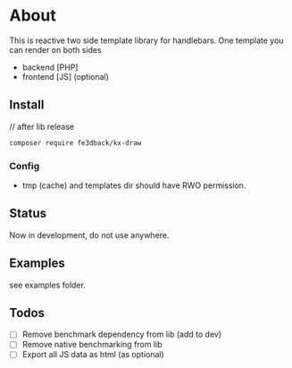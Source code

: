 # About

This is reactive two side template library for handlebars.
One template you can render on both sides
- backend [PHP]
- frontend [JS] (optional)

## Install

// after lib release
```bash
composer require fe3dback/kx-draw
```

### Config
- tmp (cache) and templates dir should have RWO permission.

## Status

Now in development, do not use anywhere.

## Examples
see examples folder.

## Todos

- [ ] Remove benchmark dependency from lib (add to dev)
- [ ] Remove native benchmarking from lib
- [ ] Export all JS data as html (as optional)
